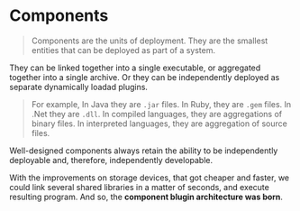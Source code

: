 # Components

> Components are the units of deployment. They are the smallest entities that can be deployed as part of a system.

They can be linked together into a single executable, or aggregated together into a single archive. Or they can be independently deployed as separate dynamically loadad plugins.

> For example, In Java they are `.jar` files. In Ruby, they are `.gem` files. In .Net they are `.dll`. In compiled languages, they are aggregations of binary files. In interpreted languages, they are aggregation of source files.

Well-designed components always retain the ability to be independently deployable and, therefore, independently developable.

With the improvements on storage devices, that got cheaper and faster, we could link several shared libraries in a matter of seconds, and execute resulting program. And so, the **component blugin architecture was born**.
